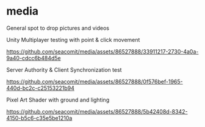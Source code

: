 # media
General spot to drop pictures and videos

Unity Multiplayer testing with point & click movement

https://github.com/seacomit/media/assets/86527888/33911217-2730-4a0a-9a40-cdcc6b484d5e


Server Authority & Client Synchronization test

https://github.com/seacomit/media/assets/86527888/0f576bef-1965-440d-bc2c-c25153221b94

Pixel Art Shader with ground and lighting

https://github.com/seacomit/media/assets/86527888/5b42408d-8342-4150-b5c6-c35e5be1210a

